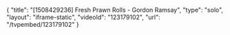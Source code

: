 {
    "title": "[1508429236] Fresh Prawn Rolls - Gordon Ramsay",
    "type": "solo",
    "layout": "iframe-static",
    "videoId": "123179102",
    "url": "\/tvpembed\/123179102"
}